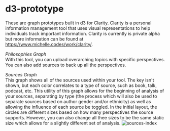 # d3-prototype
These are graph prototypes built in d3 for Clarity. Clarity is a personal information management tool 
that uses visual representations to help individuals track important information. Clarity is currently 
is private alpha but more information can be found at https://www.michelle.codes/work/clarity/.

*Philosophies Graph* <br>
With this tool, you can upload overarching topics with specific perspectives. You can also add sources to back up all the perspectives.


*Sources Graph* <br>
This graph shows all of the sources used within your tool. The key isn't shown, but each color correlates to a type of source, such as book, talk, podcast, etc. This utility of this graph allows for the beginning of analysis of your sources, separating by type (the process which will also be used to separate sources based on author gender and/or ethnicity) as well as allowing the influence of each source be toggled. In the initial layout, the circles are different sizes based on how many perspectives the source supports. However, you can also change all thee sizes to be the same static size which allows for a slightly different set of analysis.
![sources-index](Prototype-Gifs/Sources-Index.gif)
